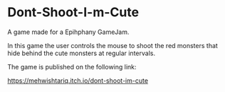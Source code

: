 # Dont-Shoot-I-m-Cute
A game made for a Epihphany GameJam.

In this game the user controls the mouse to shoot the red monsters that hide behind the cute monsters at regular intervals.

The game is published on the following link:

https://mehwishtariq.itch.io/dont-shoot-im-cute
